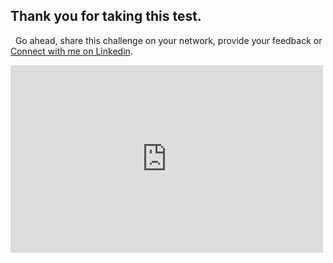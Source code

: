 ## Thank you for taking this test.

&nbsp;
Go ahead, share this challenge on your network, provide your feedback or [Connect with me on Linkedin](https://www.linkedin.com/in/liptanbiswas/).
&nbsp;
&nbsp;
<iframe src="https://pusti.vercel.app/?page=observability"  style="height:300px;width:500px;border:none;" scrolling="no" title="Feedback App"> </iframe>

